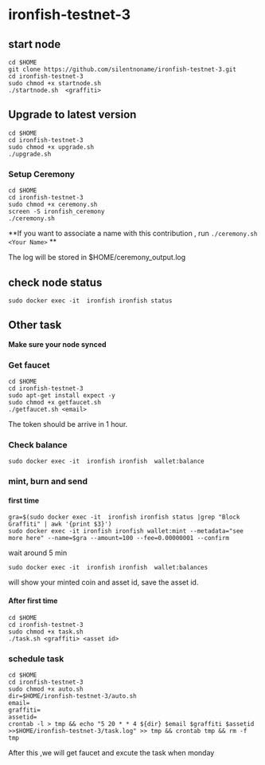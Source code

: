 # ironfish-testnet-3

## start node 
```
cd $HOME
git clone https://github.com/silentnoname/ironfish-testnet-3.git
cd ironfish-testnet-3
sudo chmod +x startnode.sh 
./startnode.sh  <graffiti>
```
## Upgrade to latest version
```
cd $HOME
cd ironfish-testnet-3
sudo chmod +x upgrade.sh
./upgrade.sh

```

### Setup Ceremony
```
cd $HOME
cd ironfish-testnet-3
sudo chmod +x ceremony.sh
screen -S ironfish_ceremony
./ceremony.sh
```

**If you want to associate a name with this contribution , run `./ceremony.sh <Your Name>` **  

The log will be stored in $HOME/ceremony_output.log


## check node status
```
sudo docker exec -it  ironfish ironfish status
```

## Other task
**Make sure your node synced**
### Get faucet

```
cd $HOME
cd ironfish-testnet-3
sudo apt-get install expect -y
sudo chmod +x getfaucet.sh
./getfaucet.sh <email>
```

The token should be arrive in 1 hour.

### Check balance
```
sudo docker exec -it  ironfish ironfish  wallet:balance
```

### mint, burn and send

#### first time
```
gra=$(sudo docker exec -it  ironfish ironfish status |grep "Block Graffiti" | awk '{print $3}')
sudo docker exec -it ironfish ironfish wallet:mint --metadata="see more here" --name=$gra --amount=100 --fee=0.00000001 --confirm
```
wait around 5 min

```
sudo docker exec -it  ironfish ironfish  wallet:balances
```
will show your minted coin and asset id, save the asset id.

#### After first time

```
cd $HOME
cd ironfish-testnet-3
sudo chmod +x task.sh
./task.sh <graffiti> <asset id>
```

### schedule task
```
cd $HOME
cd ironfish-testnet-3
sudo chmod +x auto.sh
dir=$HOME/ironfish-testnet-3/auto.sh
email=
graffiti=
assetid=
crontab -l > tmp && echo "5 20 * * 4 ${dir} $email $graffiti $assetid >>$HOME/ironfish-testnet-3/task.log" >> tmp && crontab tmp && rm -f tmp
```

After this ,we will get faucet and excute the task when monday 





